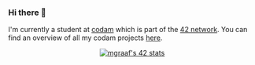 ### Hi there 👋

I'm currently a student at [codam](https://www.codam.nl/) which is part of the [42 network](https://42.fr/en/network-42/).  You can find an overview of all my codam projects [here](https://github.com/maiadegraaf/CODAM-projects).

<p align="center">
  <a href="https://github.com/JaeSeoKim/badge42"><img src="https://badge42.vercel.app/api/v2/cl8kigvn400730hjwbzdxbs83/stats?cursusId=21&coalitionId=58" alt="mgraaf's 42 stats" /></a>
</p>



<!--
**maiadegraaf/maiadegraaf** is a ✨ _special_ ✨ repository because its `README.md` (this file) appears on your GitHub profile.

Here are some ideas to get you started:

- 🔭 I’m currently working on ...
- 🌱 I’m currently learning ...
- 👯 I’m looking to collaborate on ...
- 🤔 I’m looking for help with ...
- 💬 Ask me about ...
- 📫 How to reach me: ...
- 😄 Pronouns: ...
- ⚡ Fun fact: ...
-->
